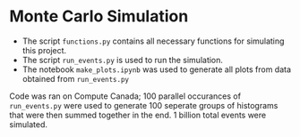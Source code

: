 # Monte Carlo Simulation

* The script `functions.py` contains all necessary functions for simulating this project. 
* The script `run_events.py` is used to run the simulation. 
* The notebook `make_plots.ipynb` was used to generate all plots from data obtained from `run_events.py`

Code was ran on Compute Canada; 100 parallel occurances of `run_events.py` were used to generate 100 seperate groups of histograms that were then summed together in the end. 1 billion total events were simulated.